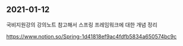 ## 2021-01-12

국비지원강의 강의노트 참고해서 스프링 프레임워크에 대한 개념 정리


https://www.notion.so/Spring-1d41818ef9ac4fdfb5834a650574bc9c

